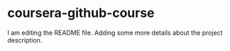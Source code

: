 # coursera-github-course
I am editing the README file. Adding some more details about the project description.
